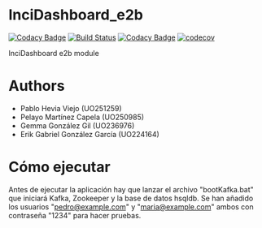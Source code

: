 # InciDashboard_e2b

[![Codacy Badge](https://api.codacy.com/project/badge/Grade/be1e4537b5f94836a0985bf6406803a2)](https://app.codacy.com/app/pabloHeviaV/InciDashboard_e2b?utm_source=github.com&utm_medium=referral&utm_content=Arquisoft/InciDashboard_e2b&utm_campaign=badger)
[![Build Status](https://travis-ci.org/Arquisoft/InciDashboard_e2b.svg?branch=master)](https://travis-ci.org/Arquisoft/InciDashboard_e2b)
[![Codacy Badge](https://api.codacy.com/project/badge/Grade/30f2b7db3914494eb346f3039a466f5a)](https://www.codacy.com/app/pabloHeviaV/InciDashboard_e2b?utm_source=github.com&amp;utm_medium=referral&amp;utm_content=Arquisoft/InciDashboard_e2b&amp;utm_campaign=Badge_Grade)
[![codecov](https://codecov.io/gh/Arquisoft/InciDashboard_e2b/branch/master/graph/badge.svg)](https://codecov.io/gh/Arquisoft/InciDashboard_e2b)

InciDashboard e2b module

# Authors 

* Pablo Hevia Viejo (UO251259)
* Pelayo Martínez Capela (UO250985)
* Gemma González Gil (UO236976)
* Erik Gabriel González García (UO224164)

# Cómo ejecutar

Antes de ejecutar la aplicación hay que lanzar el archivo "bootKafka.bat" que iniciará Kafka, Zookeeper y la base de datos hsqldb.
Se han añadido los usuarios "pedro@example.com" y "maria@example.com" ambos con contraseña "1234" para hacer pruebas.
